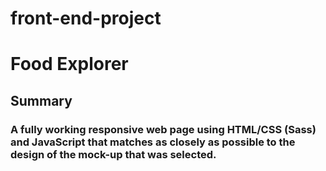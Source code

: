 # front-end-project

# Food Explorer

## Summary

### A fully working responsive web page using HTML/CSS (Sass) and JavaScript that matches as closely as possible to the design of the mock-up that was selected.

